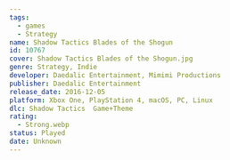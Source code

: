 ```yaml
---
tags:
  - games
  - Strategy
name: Shadow Tactics Blades of the Shogun
id: 10767
cover: Shadow Tactics Blades of the Shogun.jpg
genre: Strategy, Indie
developer: Daedalic Entertainment, Mimimi Productions
publisher: Daedalic Entertainment
release_date: 2016-12-05
platform: Xbox One, PlayStation 4, macOS, PC, Linux
dlc: Shadow Tactics  Game+Theme
rating:
  - Strong.webp
status: Played
date: Unknown
---
```

